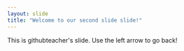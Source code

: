 ```yaml
---
layout: slide
title: "Welcome to our second slide slide!"
---
```

This is githubteacher's slide.
Use the left arrow to go back!